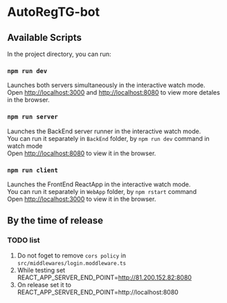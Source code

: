 # AutoRegTG-bot

## Available Scripts

In the project directory, you can run:

### `npm run dev`

Launches both servers simultaneously in the interactive watch mode.\
Open [http://localhost:3000](http://localhost:3000) and [http://localhost:8080](http://localhost:8080) to view more detales in the browser.

### `npm run server`

Launches the BackEnd server runner in the interactive watch mode.\
You can run it separately in `BackEnd` folder, by `npm run dev` command in watch mode\
Open [http://localhost:8080](http://localhost:8080) to view it in the browser.

### `npm run client`

Launches the FrontEnd ReactApp in the interactive watch mode.\
You can run it separately in `WebApp` folder, by `npm rstart` command\
Open [http://localhost:3000](http://localhost:3000) to view it in the browser.


## By the time of release

### TODO list

1. Do not foget to remove `cors policy` in `src/middlewares/login.moddleware.ts`
2. While testing set REACT_APP_SERVER_END_POINT=http://81.200.152.82:8080
3. On release set it to REACT_APP_SERVER_END_POINT=http://localhost:8080